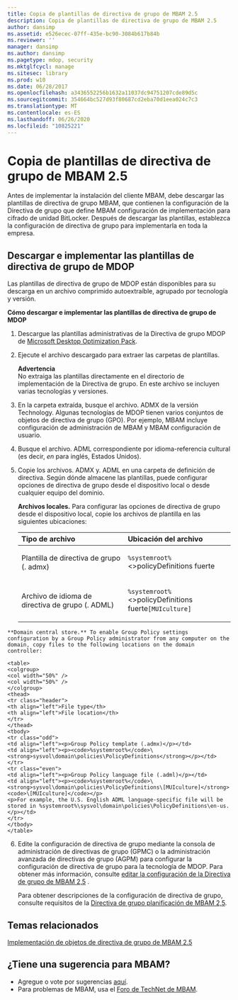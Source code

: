 ```yaml
---
title: Copia de plantillas de directiva de grupo de MBAM 2.5
description: Copia de plantillas de directiva de grupo de MBAM 2.5
author: dansimp
ms.assetid: e526ecec-07ff-435e-bc90-3084b617b84b
ms.reviewer: ''
manager: dansimp
ms.author: dansimp
ms.pagetype: mdop, security
ms.mktglfcycl: manage
ms.sitesec: library
ms.prod: w10
ms.date: 06/28/2017
ms.openlocfilehash: a3436552256b1632a11037dc94751207cde89d5c
ms.sourcegitcommit: 354664bc527d93f80687cd2eba70d1eea024c7c3
ms.translationtype: MT
ms.contentlocale: es-ES
ms.lasthandoff: 06/26/2020
ms.locfileid: "10825221"
---
```

# Copia de plantillas de directiva de grupo de MBAM 2.5


Antes de implementar la instalación del cliente MBAM, debe descargar las plantillas de directiva de grupo MBAM, que contienen la configuración de la Directiva de grupo que define MBAM configuración de implementación para cifrado de unidad BitLocker. Después de descargar las plantillas, establezca la configuración de directiva de grupo para implementarla en toda la empresa.

## Descargar e implementar las plantillas de directiva de grupo de MDOP


Las plantillas de directiva de grupo de MDOP están disponibles para su descarga en un archivo comprimido autoextraíble, agrupado por tecnología y versión.

**Cómo descargar e implementar las plantillas de directiva de grupo de MDOP**

1. Descargue las plantillas administrativas de la Directiva de grupo MDOP de [Microsoft Desktop Optimization Pack](https://www.microsoft.com/download/details.aspx?id=55531).

2. Ejecute el archivo descargado para extraer las carpetas de plantillas.

   **Advertencia**  
   No extraiga las plantillas directamente en el directorio de implementación de la Directiva de grupo. En este archivo se incluyen varias tecnologías y versiones.



3. En la carpeta extraída, busque el archivo. ADMX de la versión Technology. Algunas tecnologías de MDOP tienen varios conjuntos de objetos de directiva de grupo (GPO). Por ejemplo, MBAM incluye configuración de administración de MBAM y MBAM configuración de usuario.

4. Busque el archivo. ADML correspondiente por idioma-referencia cultural (es decir, *en* para inglés, Estados Unidos).

5. Copie los archivos. ADMX y. ADML en una carpeta de definición de directiva. Según dónde almacene las plantillas, puede configurar opciones de directiva de grupo desde el dispositivo local o desde cualquier equipo del dominio.

   **Archivos locales.** Para configurar las opciones de directiva de grupo desde el dispositivo local, copie los archivos de plantilla en las siguientes ubicaciones:

   <table>
   <colgroup>
   <col width="50%" />
   <col width="50%" />
   </colgroup>
   <thead>
   <tr class="header">
   <th align="left">Tipo de archivo</th>
   <th align="left">Ubicación del archivo</th>
   </tr>
   </thead>
   <tbody>
   <tr class="odd">
   <td align="left"><p>Plantilla de directiva de grupo (. admx)</p></td>
   <td align="left"><p><code>%systemroot%</code>&lt;&gt;policyDefinitions fuerte</strong></p></td>
   </tr>
   <tr class="even">
   <td align="left"><p>Archivo de idioma de directiva de grupo (. ADML)</p></td>
   <td align="left"><p><code>%systemroot%</code>&lt;&gt;policyDefinitions fuerte</strong><code>[MUIculture]</code></p></td>
   </tr>
   </tbody>
   </table>



~~~
**Domain central store.** To enable Group Policy settings configuration by a Group Policy administrator from any computer on the domain, copy files to the following locations on the domain controller:

<table>
<colgroup>
<col width="50%" />
<col width="50%" />
</colgroup>
<thead>
<tr class="header">
<th align="left">File type</th>
<th align="left">File location</th>
</tr>
</thead>
<tbody>
<tr class="odd">
<td align="left"><p>Group Policy template (.admx)</p></td>
<td align="left"><p><code>%systemroot%</code>\<strong>sysvol\domain\policies\PolicyDefinitions</strong></p></td>
</tr>
<tr class="even">
<td align="left"><p>Group Policy language file (.adml)</p></td>
<td align="left"><p><code>%systemroot%</code>\<strong>sysvol\domain\policies\PolicyDefinitions\[MUIculture]</strong><code>\[MUIculture]</code></p>
<p>For example, the U.S. English ADML language-specific file will be stored in %systemroot%\sysvol\domain\policies\PolicyDefinitions\en-us.</p></td>
</tr>
</tbody>
</table>
~~~



6. Edite la configuración de directiva de grupo mediante la consola de administración de directivas de grupo (GPMC) o la administración avanzada de directivas de grupo (AGPM) para configurar la configuración de directiva de grupo para la tecnología de MDOP. Para obtener más información, consulte [editar la configuración de la Directiva de grupo de MBAM 2,5](editing-the-mbam-25-group-policy-settings.md) .

   Para obtener descripciones de la configuración de directiva de grupo, consulte requisitos de la [Directiva de grupo planificación de MBAM 2,5](planning-for-mbam-25-group-policy-requirements.md).


## Temas relacionados


[Implementación de objetos de directiva de grupo de MBAM 2.5](deploying-mbam-25-group-policy-objects.md)


## ¿Tiene una sugerencia para MBAM?
- Agregue o vote por sugerencias [aquí](http://mbam.uservoice.com/forums/268571-microsoft-bitlocker-administration-and-monitoring). 
- Para problemas de MBAM, usa el [Foro de TechNet de MBAM](https://social.technet.microsoft.com/Forums/home?forum=mdopmbam).






